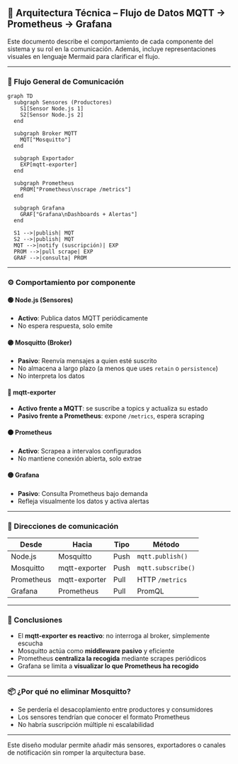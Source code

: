 ## 🧠 Arquitectura Técnica – Flujo de Datos MQTT → Prometheus → Grafana

Este documento describe el comportamiento de cada componente del sistema y su rol en la comunicación. Además, incluye representaciones visuales en lenguaje Mermaid para clarificar el flujo.

---

### 🔁 Flujo General de Comunicación

```mermaid
graph TD
  subgraph Sensores (Productores)
    S1[Sensor Node.js 1]
    S2[Sensor Node.js 2]
  end

  subgraph Broker MQTT
    MQT["Mosquitto"]
  end

  subgraph Exportador
    EXP[mqtt-exporter]
  end

  subgraph Prometheus
    PROM["Prometheus\nscrape /metrics"]
  end

  subgraph Grafana
    GRAF["Grafana\nDashboards + Alertas"]
  end

  S1 -->|publish| MQT
  S2 -->|publish| MQT
  MQT -->|notify (suscripción)| EXP
  PROM -->|pull scrape| EXP
  GRAF -->|consulta| PROM
```

---

### ⚙️ Comportamiento por componente

#### 🟢 Node.js (Sensores)

* **Activo**: Publica datos MQTT periódicamente
* No espera respuesta, solo emite

#### 🟣 Mosquitto (Broker)

* **Pasivo**: Reenvía mensajes a quien esté suscrito
* No almacena a largo plazo (a menos que uses `retain` o `persistence`)
* No interpreta los datos

#### 🔵 mqtt-exporter

* **Activo frente a MQTT**: se suscribe a topics y actualiza su estado
* **Pasivo frente a Prometheus**: expone `/metrics`, espera scraping

#### 🟠 Prometheus

* **Activo**: Scrapea a intervalos configurados
* No mantiene conexión abierta, solo extrae

#### 🟡 Grafana

* **Pasivo**: Consulta Prometheus bajo demanda
* Refleja visualmente los datos y activa alertas

---

### 🧭 Direcciones de comunicación

| Desde      | Hacia         | Tipo | Método             |
| ---------- | ------------- | ---- | ------------------ |
| Node.js    | Mosquitto     | Push | `mqtt.publish()`   |
| Mosquitto  | mqtt-exporter | Push | `mqtt.subscribe()` |
| Prometheus | mqtt-exporter | Pull | HTTP `/metrics`    |
| Grafana    | Prometheus    | Pull | PromQL             |

---

### 📌 Conclusiones

* El **mqtt-exporter es reactivo**: no interroga al broker, simplemente escucha
* Mosquitto actúa como **middleware pasivo** y eficiente
* Prometheus **centraliza la recogida** mediante scrapes periódicos
* Grafana se limita a **visualizar lo que Prometheus ha recogido**

---

### 📦 ¿Por qué no eliminar Mosquitto?

* Se perdería el desacoplamiento entre productores y consumidores
* Los sensores tendrían que conocer el formato Prometheus
* No habría suscripción múltiple ni escalabilidad

---

Este diseño modular permite añadir más sensores, exportadores o canales de notificación sin romper la arquitectura base.
